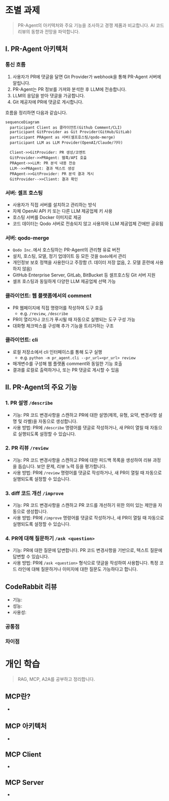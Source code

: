 # 조별 과제

> PR-Agent의 아키텍처와 주요 기능을 조사하고 경쟁 제품과 비교합니다. AI 코드리뷰의 동향과 전망을 파악합니다.

## I. PR-Agent 아키텍처

### 통신 흐름

1. 사용자가 PR에 댓글을 달면 Git Provider가 webhook을 통해 PR-Agent 서버에 알립니다.
2. PR-Agent는 PR 정보를 가져와 분석한 후 LLM에 전송합니다.
3. LLM의 응답을 받아 댓글을 가공합니다.
4. Git 제공자에 PR에 댓글로 게시합니다.

흐름을 정리하면 다음과 같습니다.

```mermaid
sequenceDiagram
  participant Client as 클라이언트(Github Comment/CLI)
  participant GitProvider as Git Provider(GitHub/GitLab)
  participant PRAgent as 서버(셀프호스팅/qodo-merge)
  participant LLM as LLM Provider(OpenAI/Claude/기타)

  Client->>GitProvider: PR 생성/코멘트
  GitProvider->>PRAgent: 웹훅/API 호출
  PRAgent->>LLM: PR 분석 내용 전송
  LLM-->>PRAgent: 결과 텍스트 생성
  PRAgent->>GitProvider: PR 분석 결과 게시
  GitProvider-->>Client: 결과 확인
```

### 서버: 셀프 호스팅

- 사용자가 직접 서버를 설치하고 관리하는 방식
- 자체 OpenAI API 키 또는 다른 LLM 제공업체 키 사용
- 호스팅 서버를 Docker 이미지로 제공
- 코드 데이터는 Qodo 서버로 전송되지 않고 사용자와 LLM 제공업체 간에만 공유됨

### 서버: qodo-merge

- `Qodo Inc.`에서 호스팅하는 PR-Agent의 관리형 유료 버전
- 설치, 호스팅, 모델, 정기 업데이트 등 모든 것을 `Qodo`에서 관리
- 개인정보 보호 정책을 사용한다고 주장함 (1. 데이터 저장 없음, 2. 모델 훈련에 사용하지 않음)
- GitHub Enterprise Server, GitLab, BitBucket 등 셀프호스팅 Git 서버 지원
- 셀프 호스팅과 동일하게 다양한 LLM 제공업체 선택 가능

### 클라이언트: 웹 플랫폼에서의 comment

- PR 웹페이지에 직접 명령어를 작성하여 도구 호출
  - e.g. `/review`, `/describe`
- PR이 열리거나 코드가 푸시될 때 자동으로 실행되는 도구 구성 가능
- 대화형 체크박스를 구성해 추가 기능을 트리거하는 구조

### 클라이언트: cli

- 로컬 저장소에서 cli 인터페이스를 통해 도구 실행
  - e.g. `python -m pr_agent.cli --pr_url=<pr_url> review`
- 매개변수를 구성해 웹 플랫폼 comment와 동일한 기능 호출
- 결과를 로컬로 출력하거나, 또는 PR 댓글로 게시할 수 있음

## II. PR-Agent의 주요 기능

### 1. PR 설명 `/describe`

- 기능: PR 코드 변경사항을 스캔하고 PR에 대한 설명(제목, 유형, 요약, 변경사항 설명 및 라벨)을 자동으로 생성합니다.
- 사용 방법: PR에 `/describe` 명령어를 댓글로 작성하거나, 새 PR이 열릴 때 자동으로 실행되도록 설정할 수 있습니다.

### 2. PR 리뷰 `/review`

- 기능: PR 코드 변경사항을 스캔하고 PR에 대한 피드백 목록을 생성하여 리뷰 과정을 돕습니다. 보안 문제, 리뷰 노력 등을 평가합니다.
- 사용 방법: PR에 `/review` 명령어를 댓글로 작성하거나, 새 PR이 열릴 때 자동으로 실행되도록 설정할 수 있습니다.

### 3. diff 코드 개선 `/improve`

- 기능: PR 코드 변경사항을 스캔하고 PR 코드를 개선하기 위한 의미 있는 제안을 자동으로 생성합니다.
- 사용 방법: PR에 `/improve` 명령어를 댓글로 작성하거나, 새 PR이 열릴 때 자동으로 실행되도록 설정할 수 있습니다.

### 4. PR에 대해 질문하기 `/ask <question>`

- 기능: PR에 대한 질문에 답변합니다. PR 코드 변경사항을 기반으로, 텍스트 질문에 답변할 수 있습니다.
- 사용 방법: PR에 `/ask <question>` 형식으로 댓글을 작성하여 사용합니다. 특정 코드 라인에 대해 질문하거나 이미지에 대한 질문도 가능하다고 합니다.

## CodeRabbit 리뷰

- 기능:
- 성능:
- 사용성:

### 공통점

### 차이점

# 개인 학습

> RAG, MCP, A2A를 공부하고 정리합니다.

## MCP란?

-

## MCP 아키텍처

-

## MCP Client

-

## MCP Server

-
